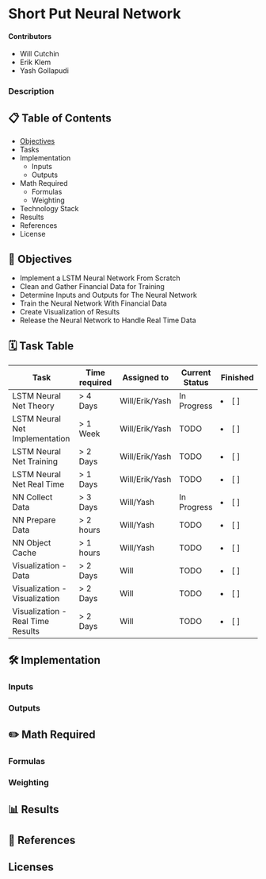 # Short Put Neural Network #
#### Contributors
* Will Cutchin
* Erik Klem
* Yash Gollapudi
### Description

## 📋 Table of Contents
   * [Objectives](#📌-Objectives)
   * Tasks
   * Implementation
     * Inputs
     * Outputs
   * Math Required
     * Formulas
     * Weighting
   * Technology Stack
   * Results
   * References
   * License

## 📌 Objectives
* Implement a LSTM Neural Network From Scratch
* Clean and Gather Financial Data for Training
* Determine Inputs and Outputs for The Neural Network
* Train the Neural Network With Financial Data
* Create Visualization of Results
* Release the Neural Network to Handle Real Time Data


## 🗓 Task Table
| Task           | Time required | Assigned to   | Current Status | Finished | 
|----------------|---------------|---------------|----------------|-----------|
| LSTM Neural Net Theory| > 4 Days       | Will/Erik/Yash   | In Progress   |   <li> [ ] </li>  |
| LSTM Neural Net Implementation| > 1 Week        | Will/Erik/Yash   | TODO  | <li> [ ] </li>     |
| LSTM Neural Net Training| > 2 Days      | Will/Erik/Yash   | TODO   | <li> [ ] </li>  |
| LSTM Neural Net Real Time| > 1 Days      | Will/Erik/Yash   | TODO   | <li> [ ] </li>  |
| NN Collect Data   | > 3 Days      | Will/Yash   | In Progress    |    <li> [ ] </li>     |
| NN Prepare Data   | > 2 hours     | Will/Yash   |   TODO         |    <li> [ ] </li>     |
| NN Object Cache   | > 1 hours     | Will/Yash   |   TODO         |    <li> [ ] </li>     |
| Visualization - Data   |  > 2 Days    | Will   |   TODO      |    <li> [ ] </li> |
| Visualization - Visualization   | > 2 Days     | Will   |   TODO      |    <li> [ ] </li> |
| Visualization - Real Time Results   | > 2 Days     | Will   |   TODO      |    <li> [ ] </li> |


## 🛠 Implementation
### Inputs
### Outputs

## ✏️ Math Required
### Formulas
### Weighting

## 📊 Results

## 🔗 References

## Licenses

